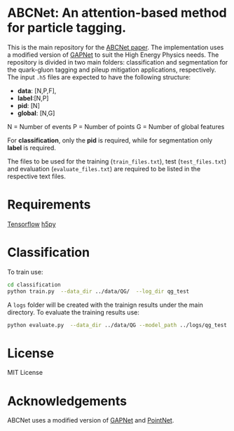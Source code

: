 # ABCNet: An attention-based method for particle tagging.

This is the main repository for the [ABCNet paper](https://arxiv.org/abs/2001.05311).
The implementation uses a modified version of [GAPNet](https://arxiv.org/abs/1905.08705) to suit the High Energy Physics needs.
The repository is divided in two main folders: classification and segmentation for the quark-gluon tagging and pileup mitigation applications, respectively. 
The input ```.h5``` files are expected to have the following structure:

* **data**: [N,P,F], 
* **label**:[N,P]
* **pid**: [N]
* **global**: [N,G]

N = Number of events
P = Number of points
G = Number of global features

For **classification**, only the **pid** is required, while for segmentation only **label** is required.

The files to be used for the training (```train_files.txt```), test (```test_files.txt```) and evaluation (```evaluate_files.txt```) are required to be listed in the respective text files. 

# Requirements

[Tensorflow](https://www.tensorflow.org/)
[h5py](https://www.h5py.org/)

# Classification

To train use:
```bash
cd classification
python train.py  --data_dir ../data/QG/  --log_dir qg_test
```
A ```logs``` folder will be created with the trainign results under the main directory.
To evaluate the training results use:
```bash
python evaluate.py  --data_dir ../data/QG --model_path ../logs/qg_test --batch 500 --name qg_test --modeln 1
```



# License

MIT License

# Acknowledgements
ABCNet uses a modified version of [GAPNet](https://arxiv.org/abs/1905.08705) and [PointNet](https://github.com/charlesq34/pointnet).